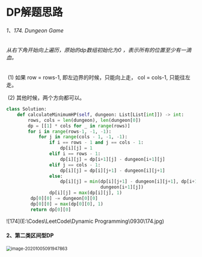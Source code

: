 # DP解题思路

###### 1、174. Dungeon Game

###### 		从右下角开始向上遍历，原始的dp数组初始化为0 ，表示所有的位置至少有一滴血。

​		   (1) 如果 row = rows-1, 即左边界的时候，只能向上走， col = cols-1, 只能往左走。

​		  (2) 其他时候，两个方向都可以。

```python
class Solution:
    def calculateMinimumHP(self, dungeon: List[List[int]]) -> int:
    	rows, cols = len(dungeon), len(dungeon[0])
        dp = [[1] * cols for _ in range(rows)]
        for i in range(rows-1, -1, -1):
            for j in range(cols - 1, -1, -1):
                if i == rows - 1 and j == cols - 1:
                    dp[i][j] = 1
                elif i == rows - 1:
                    dp[i][j] = dp[i+1][j] - dungeon[i+1][j]
                elif j == cols - 1:
                    dp[i][j] = dp[i][j+1] - dungeon[i][j+1]
                else:
                    dp[i][j] = min(dp[i][j+1] - dungeon[i][j+1], dp[i+1][j] - 
                                   dungeon[i+1][j])
                dp[i][j] = max(dp[i][j], 1)
         dp[0][0] -= dungeon[0][0]
         dp[0][0] = max(dp[0][0], 1)
         return dp[0][0]
```

![174](E:\Codes\LeetCode\Dynamic Programming\0930\174.jpg)



#### 2、第二类区间型DP

<img src="C:\Users\Ying\AppData\Roaming\Typora\typora-user-images\image-20201005091947863.png" alt="image-20201005091947863" style="zoom:80%;" />





